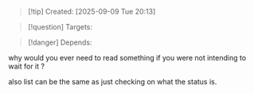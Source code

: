 
>[!tip] Created: [2025-09-09 Tue 20:13]

>[!question] Targets: 

>[!danger] Depends: 

why would you ever need to read something if you were not intending to wait for it ?

also list can be the same as just checking on what the status is.